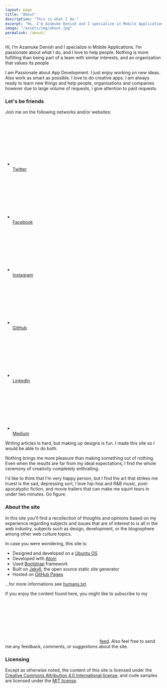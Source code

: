```yaml
---
layout: page
title: "About"
description: "This is what I do."
excerpt: "Hi, I’m Azamuke Denish and I specialize in Mobile Applications (iOS and Android). I’m passionate about what I do, and I love to help people. Due to the large volume of requests, i give attention to paid requests. "
image: "/assets/img/about.jpg"
permalink: /about/
---
```




Hi, I’m Azamuke Denish and I specialize in Mobile Applications. I’m passionate about what I do, and I love to help people. Nothing is more fulfilling than being part of a team with similar interests, and an organization that values its people

I am Passionate about App Development. I just enjoy working on new ideas. Also work as smart as possible. I love to do creative apps. I am always ready to learn new things and help people, organisations and companies however due to large volume of requests, i give attention to paid requests.


### Let's be friends

Join me on the following networks and/or websites:

<!-- Social links -->
<ul class="social-links">
  <li>
    <a rel="me" href="//twitter.com/azamukedenish1">
      <span class="svg-icon svg-baseline" aria-hidden="true">
        <svg><use xlink:href="/assets/icons/icons.min.svg#icon-twitter"></use></svg>
      </span><br><span class="label">Twitter</span>
    </a>
  </li>
  <li>
    <a rel="me" href="//facebook.com/stevebaros">
      <span class="svg-icon svg-baseline" aria-hidden="true">
        <svg><use xlink:href="/assets/icons/icons.min.svg#icon-facebook"></use></svg>
      </span><br><span class="label">Facebook</span>
    </a>
  </li>
  <li>
     <a rel="me" href="//instagram.com/azamukedenish">
      <span class="svg-icon svg-baseline" aria-hidden="true">
        <svg><use xlink:href="/assets/icons/icons.min.svg#icon-instagram"></use></svg>
      </span><br><span class="label">Instagram</span>
    </a>
  </li>
  <li>
    <a rel="me" href="//github.com/azamukedenish">
      <span class="svg-icon svg-baseline" aria-hidden="true">
        <svg><use xlink:href="/assets/icons/icons.min.svg#icon-github"></use></svg>
      </span><br><span class="label">GitHub</span>
    </a>
  </li>
  
  <li>
    <a rel="me" href="//linkedin.com/in/azamuke-denish-
42b465145/">
      <span class="svg-icon svg-baseline" aria-hidden="true">
        <svg><use xlink:href="/assets/icons/icons.min.svg#icon-linkedin"></use></svg>
      </span><br><span class="label">LinkedIn</span>
    </a>
  </li>
 
  
  <li>
    <a rel="me" href="//medium.com/@denishazamuke">
      <span class="svg-icon svg-baseline" aria-hidden="true">
        <svg><use xlink:href="/assets/icons/icons.min.svg#icon-medium"></use></svg>
      </span><br><span class="label">Medium</span>
    </a>
  </li>
</ul>



Writing articles is hard, but making up designs is fun. I made this site so I would be able to do both.

Nothing brings me more pleasure than making something out of nothing. Even when the results are far from my ideal expectations, I find the whole ceremony of creativity completely enthralling.

I'd like to think that I'm very happy person, but I find the art that strikes me truest is the sad, depressing sort, I love hip-hop and R&B music, post-apocalyptic fiction, and movie trailers that can make me squirt tears in under two minutes. Go figure.

### About the site

In this site you'll find a recollection of thoughts and opinions based on my experience regarding subjects and issues that are of interest to is all in the web industry, subjects such as design, development, or the blogosphere among other web culture topics.

In case you were wondering, this site is:

* Designed and developed on a [Ubuntu OS](http://www.ubuntu.com/)
* Developed with [Atom](http://atom.io/)
* Used [Bootstrap](http://getbootstrap.com/) framework
* Built on [Jekyll](http://jekyllrb.com/), the open source static site generator
* Hosted on [GitHub Pages](http://pages.github.com/)

...for more informations see [humans.txt](/humans.txt).

If you enjoy the content found here, you might like to subscribe to my <span class="svg-icon icon-feed svg-baseline" aria-hidden="true"><svg><use xlink:href="/assets/icons/icons.min.svg#icon-feed"></use></svg></span> [feed](/feed.xml). Also feel free to send me any feedback, comments, or suggestions about the site.

### Licensing

Except as otherwise noted, the content of this site is licensed under the <a rel="license cc:license" href="//creativecommons.org/licenses/by/4.0/">Creative Commons Attribution 4.0 International license</a>, and code samples are licensed under the <a rel="license" href="//raw.githubusercontent.com/MilanAryal/milanaryal.github.io/master/LICENSE">MIT license</a>.
